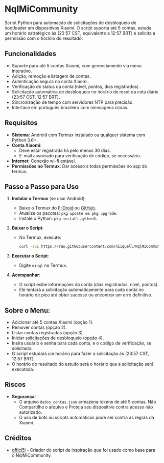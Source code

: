 # NqlMiCommunity

Script Python para automação de solicitações de desbloqueio de bootloader em dispositivos Xiaomi. O script suporta até 5 contas, estuda um horário estratégico às (23:57 CST, equivalente a 12:57 BRT) e solicita a permissão com o horário do resultado.

## Funcionalidades
- Suporte para até 5 contas Xiaomi, com gerenciamento via menu interativo.
- Adição, remoção e listagem de contas.
- Autenticação segura na conta Xiaomi.
- Verificação do status da conta (nível, pontos, dias registrados).
- Solicitação automática de desbloqueio no horário de reset da cota diária (23:57 CST, 12:57 BRT).
- Sincronização de tempo com servidores NTP para precisão.
- Interface em português brasileiro com mensagens claras.

## Requisitos
- **Sistema**: Android com Termux instalado ou qualquer sistema com Python 3.6+.
- **Conta Xiaomi**:
  - Deve estar registrada há pelo menos 30 dias.
  - E-mail associado para verificação de código, se necessário.
- **Internet**: Conexão wi-fi estável.
- **Permissões no Termux**: Dar acesso a todas permissões no app do termux.

## Passo a Passo para Uso
1. **Instalar o Termux** (se usar Android):
   - Baixe o Termux do [F-Droid](https://f-droid.org) ou [GitHub](https://github.com/termux/termux-app).
   - Atualize os pacotes: `pkg update && pkg upgrade`.
   - Instale o Python: `pkg install python3`.

2. **Baixar o Script**:
   - No Termux, execute:
     ```bash
     curl -sSL https://raw.githubusercontent.com/niiquell/NqlMiCommunity/refs/heads/main/NqlMiCommunity.py -o "$PREFIX/bin/minql" && chmod +x "$PREFIX/bin/minql"
     ```

3. **Executar o Script**:
   - Digite ```minql``` no Termux.

4. **Acompanhar**:
   - O script exibe informações da conta (dias registrados, nível, pontos).
   - Ele tentará a solicitação automaticamente para cada conta no horário de pico até obter sucesso ou encontrar um erro definitivo.

## Sobre o Menu:
  - Adicionar até 5 contas Xiaomi (opção 1).
  - Remover contas (opção 2).
  - Listar contas registradas (opção 3).
  - Iniciar solicitações de desbloqueio (opção 4).
  - Insira usuário e senha para cada conta, e o código de verificação, se solicitado.
  - O script estudará um horário para fazer a solicitação às (23:57 CST, 12:57 BRT).
  - O horário do resultado do estudo será o horário que a solicitação será executada.

## Riscos
- **Segurança**:
  - O arquivo `dados_contas.json` armazena tokens de até 5 contas. Não Compartilhe o arquivo e Proteja seu dispositivo contra acesso não autorizado.
  - O uso de bots ou scripts automáticos pode ser contra as regras da Xiaomi.

## Créditos
- [offici5l]([https://github.com/offici5l/MiCommunityTool) - Criador do script de inspiração que foi usado como base para o NqlMiCommunity.
